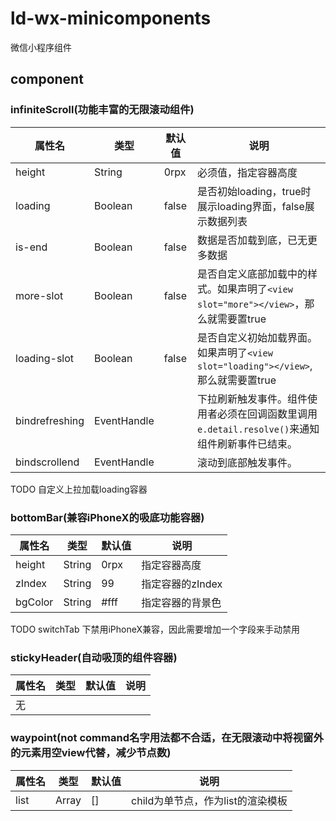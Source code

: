 # ld-wx-minicomponents
微信小程序组件

## component
### infiniteScroll(功能丰富的无限滚动组件)
|属性名|类型|默认值|说明
|----|---|---|---|
|height|String|0rpx|必须值，指定容器高度
|loading|Boolean|false|是否初始loading，true时展示loading界面，false展示数据列表|
|is-end|Boolean|false|数据是否加载到底，已无更多数据|
|more-slot|Boolean|false|是否自定义底部加载中的样式。如果声明了`<view slot="more"></view>`，那么就需要置true|
|loading-slot|Boolean|false|是否自定义初始加载界面。如果声明了`<view slot="loading"></view>`,那么就需要置true|
|bindrefreshing|EventHandle||下拉刷新触发事件。组件使用者必须在回调函数里调用`e.detail.resolve()`来通知组件刷新事件已结束。
|bindscrollend|EventHandle||滚动到底部触发事件。

TODO 自定义上拉加载loading容器

### bottomBar(兼容iPhoneX的吸底功能容器)
|属性名|类型|默认值|说明
|----|---|---|---|
|height|String|0rpx|指定容器高度
|zIndex|String|99|指定容器的zIndex
|bgColor|String|#fff|指定容器的背景色

TODO switchTab 下禁用iPhoneX兼容，因此需要增加一个字段来手动禁用

### stickyHeader(自动吸顶的组件容器)
|属性名|类型|默认值|说明
|----|---|---|---|
|无|||

### waypoint(not command名字用法都不合适，在无限滚动中将视窗外的元素用空view代替，减少节点数)
|属性名|类型|默认值|说明
|----|---|---|---|
|list|Array|[]| child为单节点，作为list的渲染模板 |

